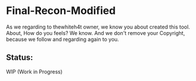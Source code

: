 # Final-Recon-Modified
As we regarding to thewhiteh4t owner, we know you about created this tool. About, How do you feels? We know. And we don't remove your Copyright, because we follow and regarding again to you.

## Status:
WIP (Work in Progress)